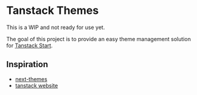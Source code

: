 # Tanstack Themes

This is a WIP and not ready for use yet.

The goal of this project is to provide an easy theme management solution for [Tanstack Start](https://tanstack.com/start/latest).

## Inspiration

- [next-themes](https://github.com/pacocoursey/next-themes)
- [tanstack website](https://github.com/TanStack/tanstack.com)
